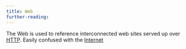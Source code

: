 ```yaml
---
title: Web
further-reading:
---
```

The Web is used to reference interconnected web sites served up over
[HTTP](/http-hypertext-transfer-protocol). Easily confused with the
[Internet](/internet)
